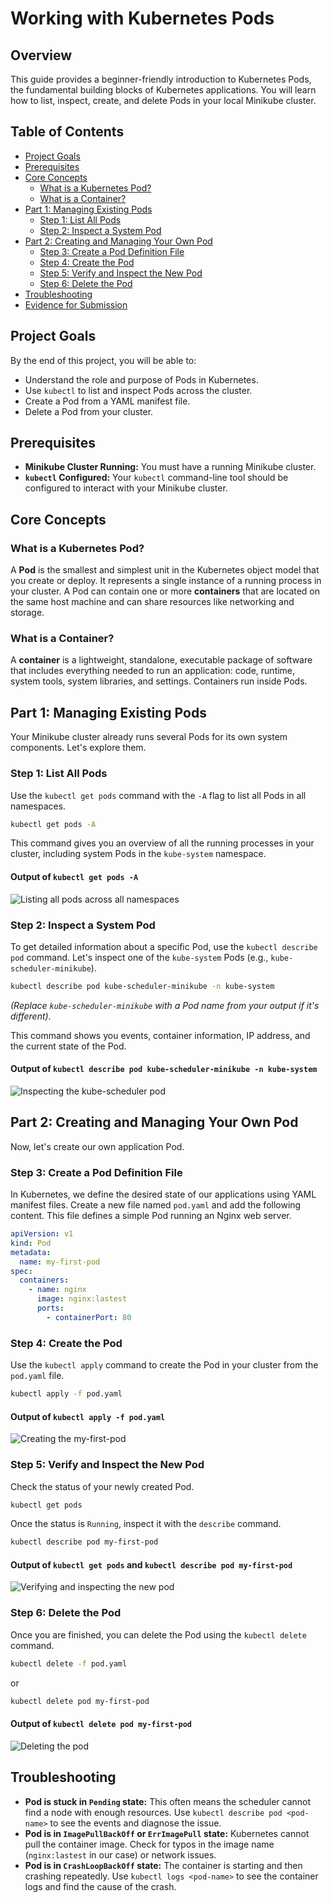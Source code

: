 # Working with Kubernetes Pods

## Overview

This guide provides a beginner-friendly introduction to Kubernetes Pods, the fundamental building blocks of Kubernetes applications. You will learn how to list, inspect, create, and delete Pods in your local Minikube cluster.

## Table of Contents

- [Project Goals](#project-goals)
- [Prerequisites](#prerequisites)
- [Core Concepts](#core-concepts)
  - [What is a Kubernetes Pod?](#what-is-a-kubernetes-pod)
  - [What is a Container?](#what-is-a-container)
- [Part 1: Managing Existing Pods](#part-1-managing-existing-pods)
  - [Step 1: List All Pods](#step-1-list-all-pods)
  - [Step 2: Inspect a System Pod](#step-2-inspect-a-system-pod)
- [Part 2: Creating and Managing Your Own Pod](#part-2-creating-and-managing-your-own-pod)
  - [Step 3: Create a Pod Definition File](#step-3-create-a-pod-definition-file)
  - [Step 4: Create the Pod](#step-4-create-the-pod)
  - [Step 5: Verify and Inspect the New Pod](#step-5-verify-and-inspect-the-new-pod)
  - [Step 6: Delete the Pod](#step-6-delete-the-pod)
- [Troubleshooting](#troubleshooting)
- [Evidence for Submission](#evidence-for-submission)

## Project Goals

By the end of this project, you will be able to:

- Understand the role and purpose of Pods in Kubernetes.
- Use `kubectl` to list and inspect Pods across the cluster.
- Create a Pod from a YAML manifest file.
- Delete a Pod from your cluster.

## Prerequisites

- **Minikube Cluster Running:** You must have a running Minikube cluster.
- **`kubectl` Configured:** Your `kubectl` command-line tool should be configured to interact with your Minikube cluster.

## Core Concepts

### What is a Kubernetes Pod?

A **Pod** is the smallest and simplest unit in the Kubernetes object model that you create or deploy. It represents a single instance of a running process in your cluster. A Pod can contain one or more **containers** that are located on the same host machine and can share resources like networking and storage.

### What is a Container?

A **container** is a lightweight, standalone, executable package of software that includes everything needed to run an application: code, runtime, system tools, system libraries, and settings. Containers run inside Pods.

## Part 1: Managing Existing Pods

Your Minikube cluster already runs several Pods for its own system components. Let's explore them.

### Step 1: List All Pods

Use the `kubectl get pods` command with the `-A` flag to list all Pods in all namespaces.

```bash
kubectl get pods -A
```

This command gives you an overview of all the running processes in your cluster, including system Pods in the `kube-system` namespace.

#### Output of `kubectl get pods -A`

![Listing all pods across all namespaces](img/list-all-pods.png)

### Step 2: Inspect a System Pod

To get detailed information about a specific Pod, use the `kubectl describe pod` command. Let's inspect one of the `kube-system` Pods (e.g., `kube-scheduler-minikube`).

```bash
kubectl describe pod kube-scheduler-minikube -n kube-system
```

_(Replace `kube-scheduler-minikube` with a Pod name from your output if it's different)_.

This command shows you events, container information, IP address, and the current state of the Pod.

#### Output of `kubectl describe pod kube-scheduler-minikube -n kube-system`

![Inspecting the kube-scheduler pod](img/describe-pod.png)

## Part 2: Creating and Managing Your Own Pod

Now, let's create our own application Pod.

### Step 3: Create a Pod Definition File

In Kubernetes, we define the desired state of our applications using YAML manifest files. Create a new file named `pod.yaml` and add the following content. This file defines a simple Pod running an Nginx web server.

```yaml
apiVersion: v1
kind: Pod
metadata:
  name: my-first-pod
spec:
  containers:
    - name: nginx
      image: nginx:lastest
      ports:
        - containerPort: 80
```

### Step 4: Create the Pod

Use the `kubectl apply` command to create the Pod in your cluster from the `pod.yaml` file.

```bash
kubectl apply -f pod.yaml
```

#### Output of `kubectl apply -f pod.yaml`

![Creating the my-first-pod](img/create-pod.png)

### Step 5: Verify and Inspect the New Pod

Check the status of your newly created Pod.

```bash
kubectl get pods
```

Once the status is `Running`, inspect it with the `describe` command.

```bash
kubectl describe pod my-first-pod
```

#### Output of `kubectl get pods` and `kubectl describe pod my-first-pod`

![Verifying and inspecting the new pod](img/verify-pod.png)

### Step 6: Delete the Pod

Once you are finished, you can delete the Pod using the `kubectl delete` command.

```bash
kubectl delete -f pod.yaml
```

or

```bash
kubectl delete pod my-first-pod
```

#### Output of `kubectl delete pod my-first-pod`

![Deleting the pod](img/delete-pod.png)

## Troubleshooting

- **Pod is stuck in `Pending` state:** This often means the scheduler cannot find a node with enough resources. Use `kubectl describe pod <pod-name>` to see the events and diagnose the issue.
- **Pod is in `ImagePullBackOff` or `ErrImagePull` state:** Kubernetes cannot pull the container image. Check for typos in the image name (`nginx:lastest` in our case) or network issues.
- **Pod is in `CrashLoopBackOff` state:** The container is starting and then crashing repeatedly. Use `kubectl logs <pod-name>` to see the container logs and find the cause of the crash.

